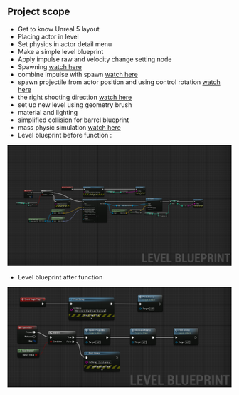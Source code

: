 ## Project scope  
- Get to know Unreal 5 layout  
- Placing actor in level  
- Set physics in actor detail menu  
- Make a simple level blueprint  
- Apply impulse raw and velocity change setting node  
- Spawning [watch here](https://drive.google.com/file/d/18epv29LTGgiQOmc8ehUvnXQKE3Lfnlbm/view?usp=sharing)  
- combine impulse with spawn [watch here](https://drive.google.com/file/d/1ofSYlPGCLRMu6-feK4poYKkK7uIJ1OJW/view?usp=sharing)  
- spawn projectile from actor position and using control rotation [watch here](https://drive.google.com/file/d/1PmQaTEY-cxzTBDRg_kiaj9OxEigVZBbV/view?usp=sharing)  
- the right shooting direction [watch here](https://drive.google.com/file/d/1qzF3-jurmNimQqbbD2BoC_eW8A6oIcEt/view?usp=sharing)  
- set up new level using geometry brush  
- material and lighting
- simplified collision for barrel blueprint
- mass physic simulation [watch here](https://drive.google.com/file/d/14-d3wcNixUu6AFLM4IJoY4MCmVYtrEry/view?usp=sharing)  
- Level blueprint before function :  

![level blueprint before function](https://github.com/Fitransyah-Portfolio-Unreal/Physics-using-blueprint/blob/master/level%20blueprint.png?raw=true)
  
- Level blueprint after function
  
![level blueprint after function](https://github.com/Fitransyah-Portfolio-Unreal/Physics-using-blueprint/blob/master/after%20function.png?raw=true)
  
  